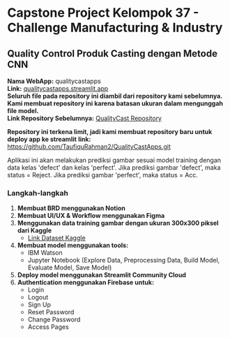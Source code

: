 # Capstone Project Kelompok 37 - Challenge Manufacturing & Industry

## Quality Control Produk Casting dengan Metode CNN

**Nama WebApp:** qualitycastapps  
**Link:** [qualitycastapps.streamlit.app](https://qualitycastapps.streamlit.app/)  
**Seluruh file pada repository ini diambil dari repository kami sebelumnya. Kami membuat repository ini karena batasan ukuran dalam mengunggah file model.**  
**Link Repository Sebelumnya:** [QualityCast Repository](https://github.com/TaufiiquRahman/QualityCast.git)

**Repository ini terkena limit, jadi kami membuat repository baru untuk deploy app ke streamlit** **link:** https://github.com/TaufiquRahman2/QualityCastApps.git

Aplikasi ini akan melakukan prediksi gambar sesuai model training dengan data kelas 'defect' dan kelas 'perfect'. Jika prediksi gambar 'defect', maka status = Reject. Jika prediksi gambar 'perfect', maka status = Acc.

### Langkah-langkah

1. **Membuat BRD menggunakan Notion**
2. **Membuat UI/UX & Workflow menggunakan Figma**
3. **Menggunakan data training gambar dengan ukuran 300x300 piksel dari Kaggle**
    - [Link Dataset Kaggle](https://www.kaggle.com/datasets/ravirajsinh45/real-life-industrial-dataset-of-casting-product)
4. **Membuat model menggunakan tools:**
    - IBM Watson
    - Jupyter Notebook (Explore Data, Preprocessing Data, Build Model, Evaluate Model, Save Model)
5. **Deploy model menggunakan Streamlit Community Cloud**
6. **Authentication menggunakan Firebase untuk:**
    - Login
    - Logout
    - Sign Up
    - Reset Password
    - Change Password
    - Access Pages
